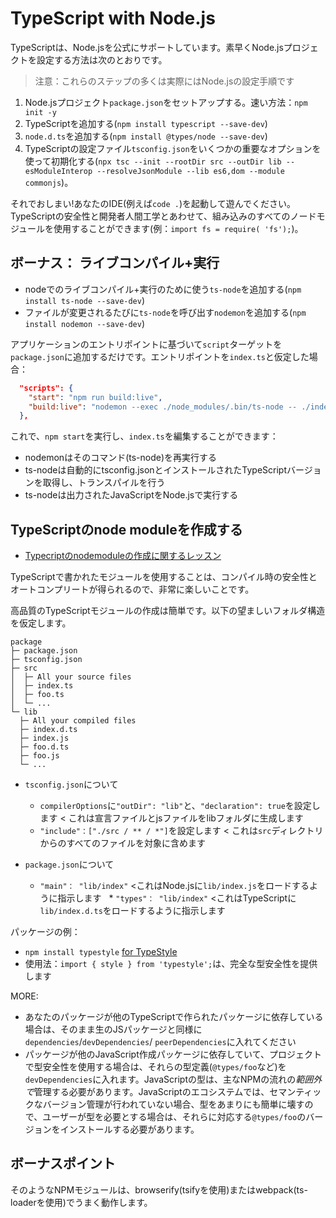 # TypeScript with Node.js
TypeScriptは、Node.jsを公式にサポートしています。素早くNode.jsプロジェクトを設定する方法は次のとおりです。

> 注意：これらのステップの多くは実際にはNode.jsの設定手順です

1. Node.jsプロジェクト`package.json`をセットアップする。速い方法：`npm init -y`
1. TypeScriptを追加する(`npm install typescript --save-dev`)
1. `node.d.ts`を追加する(`npm install @types/node --save-dev`)
1. TypeScriptの設定ファイル`tsconfig.json`をいくつかの重要なオプションを使って初期化する(`npx tsc --init --rootDir src --outDir lib --esModuleInterop --resolveJsonModule --lib es6,dom --module commonjs`)。

それでおしまい!あなたのIDE(例えば`code .`)を起動して遊んでください。TypeScriptの安全性と開発者人間工学とあわせて、組み込みのすべてのノードモジュールを使用することができます(例：`import fs = require( 'fs');`)。

## ボーナス： ライブコンパイル+実行
* nodeでのライブコンパイル+実行のために使う`ts-node`を追加する(`npm install ts-node --save-dev`)
* ファイルが変更されるたびに`ts-node`を呼び出す`nodemon`を追加する(`npm install nodemon --save-dev`)

アプリケーションのエントリポイントに基づいて`script`ターゲットを`package.json`に追加するだけです。エントリポイントを`index.ts`と仮定した場合：

```json
  "scripts": {
    "start": "npm run build:live",
    "build:live": "nodemon --exec ./node_modules/.bin/ts-node -- ./index.ts"
  },
```

これで、`npm start`を実行し、`index.ts`を編集することができます：

* nodemonはそのコマンド(ts-node)を再実行する
* ts-nodeは自動的にtsconfig.jsonとインストールされたTypeScriptバージョンを取得し、トランスパイルを行う
* ts-nodeは出力されたJavaScriptをNode.jsで実行する

## TypeScriptのnode moduleを作成する

* [Typecriptのnodemoduleの作成に関するレッスン](https://egghead.io/lessons/typescript-create-high-quality-npm-packages-using-typescript)

TypeScriptで書かれたモジュールを使用することは、コンパイル時の安全性とオートコンプリートが得られるので、非常に楽しいことです。

高品質のTypeScriptモジュールの作成は簡単です。以下の望ましいフォルダ構造を仮定します。

```text
package
├─ package.json
├─ tsconfig.json
├─ src
│  ├─ All your source files
│  ├─ index.ts
│  ├─ foo.ts
│  └─ ...
└─ lib
  ├─ All your compiled files
  ├─ index.d.ts
  ├─ index.js
  ├─ foo.d.ts
  ├─ foo.js
  └─ ...
```


* `tsconfig.json`について
  * `compilerOptions`に`"outDir": "lib"`と、`"declaration": true`を設定します < これは宣言ファイルとjsファイルをlibフォルダに生成します
  * `"include"：["./src / ** / *"]`を設定します < これは`src`ディレクトリからのすべてのファイルを対象に含めます

* `package.json`について
  * `"main"： "lib/index"` <これはNode.jsに`lib/index.js`をロードするように指示します
  * `"types"： "lib/index"` <これはTypeScriptに`lib/index.d.ts`をロードするように指示します


パッケージの例：
* `npm install typestyle` [for TypeStyle](https://www.npmjs.com/package/typestyle)
* 使用法：`import { style } from 'typestyle';`は、完全な型安全性を提供します

MORE:

* あなたのパッケージが他のTypeScriptで作られたパッケージに依存している場合は、そのまま生のJSパッケージと同様に`dependencies`/`devDependencies`/ `peerDependencies`に入れてください
* パッケージが他のJavaScript作成パッケージに依存していて、プロジェクトで型安全性を使用する場合は、それらの型定義(`@types/foo`など)を`devDependencies`に入れます。JavaScriptの型は、主なNPMの流れの*範囲外で*管理する必要があります。JavaScriptのエコシステムでは、セマンティックなバージョン管理が行われていない場合、型をあまりにも簡単に壊すので、ユーザーが型を必要とする場合は、それらに対応する`@types/foo`のバージョンをインストールする必要があります。

## ボーナスポイント

そのようなNPMモジュールは、browserify(tsifyを使用)またはwebpack(ts-loaderを使用)でうまく動作します。
